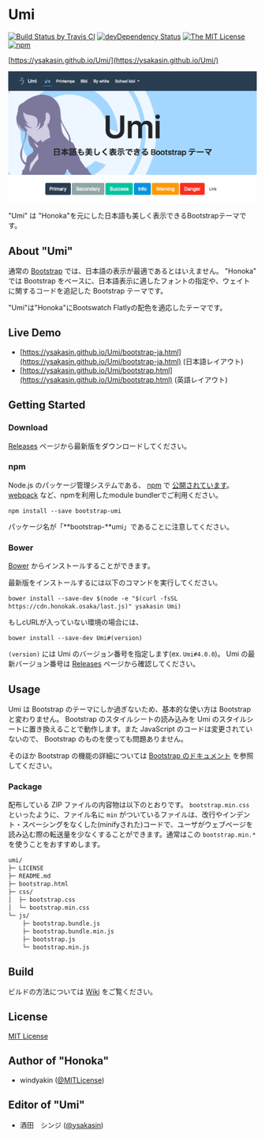 # Umi

[![Build Status by Travis CI](https://travis-ci.org/ysakasin/Umi.svg?branch=master)](https://travis-ci.org/ysakasin/Umi)
[![devDependency Status](https://david-dm.org/ysakasin/Umi/dev-status.svg)](https://david-dm.org/ysakasin/Umi#info=devDependencies)
[![The MIT License](https://img.shields.io/badge/license-MIT-blue.svg)](LICENSE)
[![npm](https://img.shields.io/npm/v/bootstrap-umi.svg)](https://www.npmjs.com/package/bootstrap-umi)

[https://ysakasin.github.io/Umi/](https://ysakasin.github.io/Umi/)

[![Umi](docs/assets/img/sample.png)](https://ysakasin.github.io/Umi/)

"Umi" は "Honoka"を元にした日本語も美しく表示できるBootstrapテーマです。

## About "Umi"

通常の [Bootstrap](http://getbootstrap.com/) では、日本語の表示が最適であるとはいえません。 "Honoka" では Bootstrap をベースに、日本語表示に適したフォントの指定や、ウェイトに関するコードを追記した Bootstrap テーマです。

"Umi"は"Honoka"にBootswatch Flatlyの配色を適応したテーマです。

## Live Demo

* [https://ysakasin.github.io/Umi/bootstrap-ja.html](https://ysakasin.github.io/Umi/bootstrap-ja.html) (日本語レイアウト)
* [https://ysakasin.github.io/Umi/bootstrap.html](https://ysakasin.github.io/Umi/bootstrap.html) (英語レイアウト)

## Getting Started

### Download

[Releases](https://github.com/ysakasin/Umi/releases) ページから最新版をダウンロードしてください。

### npm

Node.js のパッケージ管理システムである、 [npm](https://npmjs.com) で [公開されています](https://www.npmjs.com/package/bootstrap-honoka)。 [webpack](https://webpack.js.org/) など、npmを利用したmodule bundlerでご利用ください。

```
npm install --save bootstrap-umi
```

パッケージ名が「**bootstrap-**umi」であることに注意してください。

### Bower

[Bower](http://bower.io/) からインストールすることができます。

最新版をインストールするには以下のコマンドを実行してください。

```
bower install --save-dev $(node -e "$(curl -fsSL https://cdn.honokak.osaka/last.js)" ysakasin Umi)
```

もしcURLが入っていない環境の場合には、

```
bower install --save-dev Umi#(version)
```

`(version)` には Umi のバージョン番号を指定します(ex. `Umi#4.0.0`)。 Umi の最新バージョン番号は [Releases](https://github.com/ysakasin/Umi/releases) ページから確認してください。

## Usage

Umi は Bootstrap のテーマにしか過ぎないため、基本的な使い方は Bootstrap と変わりません。  Bootstrap のスタイルシートの読み込みを Umi のスタイルシートに置き換えることで動作します。また JavaScript のコードは変更されていないので、 Bootstrap のものを使っても問題ありません。

そのほか Bootstrap の機能の詳細については [Bootstrap のドキュメント](https://getbootstrap.com/docs/4.1/getting-started/introduction/) を参照してください。

### Package

配布している ZIP ファイルの内容物は以下のとおりです。 `bootstrap.min.css` といったように、ファイル名に `min` がついているファイルは、改行やインデント・スペーシングをなくした(minifyされた)コードで、ユーザがウェブページを読み込む際の転送量を少なくすることができます。通常はこの `bootstrap.min.*` を使うことをおすすめします。

```
umi/
├─ LICENSE
├─ README.md
├─ bootstrap.html
├─ css/
│  ├─ bootstrap.css
│  └─ bootstrap.min.css
└─ js/
    ├─ bootstrap.bundle.js
    ├─ bootstrap.bundle.min.js
    ├─ bootstrap.js
    └─ bootstrap.min.js
```

## Build

ビルドの方法については [Wiki](https://github.com/windyakin/Honoka/wiki) をご覧ください。

## License

[MIT License](LICENSE)

## Author of "Honoka"

* windyakin ([@MITLicense](https://twitter.com/MITLicense))

## Editor of "Umi"

* 酒田　シンジ ([@ysakasin](https://twitter.com/ysakasin))

